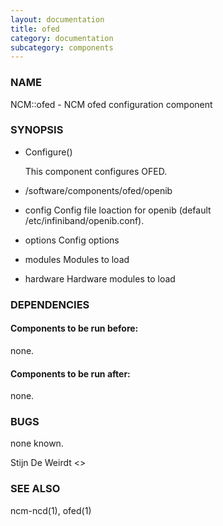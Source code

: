```yaml
---
layout: documentation
title: ofed
category: documentation
subcategory: components
---
```

### NAME

NCM::ofed - NCM ofed configuration component

### SYNOPSIS

- Configure()

    This component configures OFED.

- /software/components/ofed/openib
- config 
Config file loaction for openib (default /etc/infiniband/openib.conf).
- options
Config options
- modules
Modules to load
- hardware
Hardware modules to load

### DEPENDENCIES

#### Components to be run before:

none.

#### Components to be run after:

none.

### BUGS

none known.

Stijn De Weirdt <>

### SEE ALSO

ncm-ncd(1), ofed(1)
